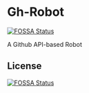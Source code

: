 # Gh-Robot
[![FOSSA Status](https://app.fossa.com/api/projects/git%2Bgithub.com%2FCoolPlayLin%2FGh-Robot.svg?type=shield)](https://app.fossa.com/projects/git%2Bgithub.com%2FCoolPlayLin%2FGh-Robot?ref=badge_shield)

A Github API-based Robot


## License
[![FOSSA Status](https://app.fossa.com/api/projects/git%2Bgithub.com%2FCoolPlayLin%2FGh-Robot.svg?type=large)](https://app.fossa.com/projects/git%2Bgithub.com%2FCoolPlayLin%2FGh-Robot?ref=badge_large)